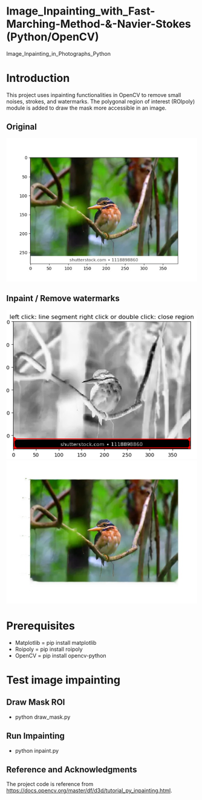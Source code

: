 # Image_Inpainting_with_Fast-Marching-Method-&-Navier-Stokes (Python/OpenCV)
Image_Inpainting_in_Photographs_Python

# Introduction
This project uses inpainting functionalities in OpenCV to remove small noises, strokes, and watermarks.
The polygonal region of interest (ROIpoly) module is added to draw the mask more accessible in an image.  

## Original
![Screenshot](img/original_bird.jpg)

## Inpaint / Remove watermarks
![Screenshot](roi.jpg)  
![Screenshot](result/inpaint_dstNS.jpg)


# Prerequisites
- Matplotlib = pip install matplotlib 
- Roipoly = pip install roipoly
- OpenCV = pip install opencv-python

# Test image impainting
## Draw Mask ROI
  - python draw_mask.py
  
## Run Impainting
  - python inpaint.py 

## Reference and Acknowledgments
The project code is reference from https://docs.opencv.org/master/df/d3d/tutorial_py_inpainting.html.
